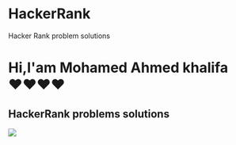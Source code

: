 # HackerRank
Hacker Rank problem solutions    
<H1>Hi,I'am Mohamed Ahmed khalifa ♥️♥️♥️♥️</H1>
<h2>HackerRank problems solutions</h2>
<img src="https://www.finsmes.com/wp-content/uploads/2022/03/hackerrank.png"</img>
